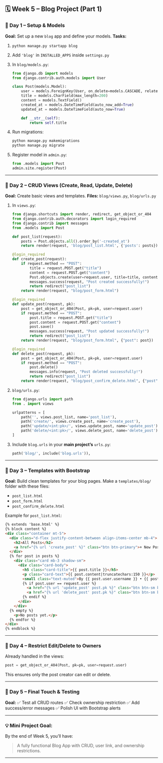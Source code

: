 ## 🗓️ **Week 5 – Blog Project (Part 1)**

### **📅 Day 1 – Setup & Models**

**Goal:** Set up a new `blog` app and define your models.
**Tasks:**

1. `python manage.py startapp blog`
2. Add `'blog'` in `INSTALLED_APPS` inside `settings.py`
3. In `blog/models.py`:

   ```python
   from django.db import models
   from django.contrib.auth.models import User

   class Post(models.Model):
       user = models.ForeignKey(User, on_delete=models.CASCADE, related_name="posts")
       title = models.CharField(max_length=200)
       content = models.TextField()
       created_at = models.DateTimeField(auto_now_add=True)
       updated_at = models.DateTimeField(auto_now=True)

       def __str__(self):
           return self.title
   ```
4. Run migrations:

   ```bash
   python manage.py makemigrations
   python manage.py migrate
   ```
5. Register model in `admin.py`:

   ```python
   from .models import Post
   admin.site.register(Post)
   ```

---

### **📅 Day 2 – CRUD Views (Create, Read, Update, Delete)**

**Goal:** Create basic views and templates.
**Files:** `blog/views.py`, `blog/urls.py`

1. In `views.py`:

   ```python
   from django.shortcuts import render, redirect, get_object_or_404
   from django.contrib.auth.decorators import login_required
   from django.contrib import messages
   from .models import Post

   def post_list(request):
       posts = Post.objects.all().order_by('-created_at')
       return render(request, 'blog/post_list.html', {'posts': posts})

   @login_required
   def create_post(request):
       if request.method == "POST":
           title = request.POST.get("title")
           content = request.POST.get("content")
           Post.objects.create(user=request.user, title=title, content=content)
           messages.success(request, "Post created successfully!")
           return redirect("post_list")
       return render(request, "blog/post_form.html")

   @login_required
   def update_post(request, pk):
       post = get_object_or_404(Post, pk=pk, user=request.user)
       if request.method == "POST":
           post.title = request.POST.get("title")
           post.content = request.POST.get("content")
           post.save()
           messages.success(request, "Post updated successfully!")
           return redirect("post_list")
       return render(request, "blog/post_form.html", {"post": post})

   @login_required
   def delete_post(request, pk):
       post = get_object_or_404(Post, pk=pk, user=request.user)
       if request.method == "POST":
           post.delete()
           messages.info(request, "Post deleted successfully!")
           return redirect("post_list")
       return render(request, "blog/post_confirm_delete.html", {"post": post})
   ```

2. `blog/urls.py`:

   ```python
   from django.urls import path
   from . import views

   urlpatterns = [
       path('', views.post_list, name='post_list'),
       path('create/', views.create_post, name='create_post'),
       path('update/<int:pk>/', views.update_post, name='update_post'),
       path('delete/<int:pk>/', views.delete_post, name='delete_post'),
   ]
   ```

3. Include `blog.urls` in your **main project’s** `urls.py`:

   ```python
   path('blog/', include('blog.urls')),
   ```

---

### **📅 Day 3 – Templates with Bootstrap**

**Goal:** Build clean templates for your blog pages.
Make a `templates/blog/` folder with these files:

* `post_list.html`
* `post_form.html`
* `post_confirm_delete.html`

Example for `post_list.html`:

```html
{% extends 'base.html' %}
{% block content %}
<div class="container mt-5">
  <div class="d-flex justify-content-between align-items-center mb-4">
    <h2>All Posts</h2>
    <a href="{% url 'create_post' %}" class="btn btn-primary">+ New Post</a>
  </div>
  {% for post in posts %}
    <div class="card mb-3 shadow-sm">
      <div class="card-body">
        <h5 class="card-title">{{ post.title }}</h5>
        <p class="card-text">{{ post.content|truncatechars:150 }}</p>
        <small class="text-muted">By {{ post.user.username }} • {{ post.created_at|date:"M d, Y" }}</small><br>
        {% if post.user == request.user %}
          <a href="{% url 'update_post' post.pk %}" class="btn btn-sm btn-outline-warning mt-2">Edit</a>
          <a href="{% url 'delete_post' post.pk %}" class="btn btn-sm btn-outline-danger mt-2">Delete</a>
        {% endif %}
      </div>
    </div>
  {% empty %}
    <p>No posts yet.</p>
  {% endfor %}
</div>
{% endblock %}
```

---

### **📅 Day 4 – Restrict Edit/Delete to Owners**

Already handled in the views:

```python
post = get_object_or_404(Post, pk=pk, user=request.user)
```

This ensures only the post creator can edit or delete.

---

### **📅 Day 5 – Final Touch & Testing**

**Goal:**
✅ Test all CRUD routes
✅ Check ownership restriction
✅ Add success/error messages
✅ Polish UI with Bootstrap alerts

---

### 💡 Mini Project Goal:

By the end of Week 5, you’ll have:

> A fully functional Blog App with CRUD, user link, and ownership restrictions.

---